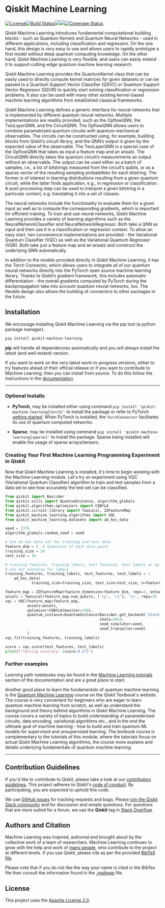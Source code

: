 # Qiskit Machine Learning

[![License](https://img.shields.io/github/license/Qiskit/qiskit-machine-learning.svg?style=popout-square)](https://opensource.org/licenses/Apache-2.0)<!--- long-description-skip-begin -->[![Build Status](https://github.com/Qiskit/qiskit-machine-learning/workflows/Machine%20Learning%20Unit%20Tests/badge.svg?branch=main)](https://github.com/Qiskit/qiskit-machine-learning/actions?query=workflow%3A"Machine%20Learning%20Unit%20Tests"+branch%3Amain+event%3Apush)[![](https://img.shields.io/github/release/Qiskit/qiskit-machine-learning.svg?style=popout-square)](https://github.com/Qiskit/qiskit-machine-learning/releases)[![](https://img.shields.io/pypi/dm/qiskit-machine-learning.svg?style=popout-square)](https://pypi.org/project/qiskit-machine-learning/)[![Coverage Status](https://coveralls.io/repos/github/Qiskit/qiskit-machine-learning/badge.svg?branch=main)](https://coveralls.io/github/Qiskit/qiskit-machine-learning?branch=main)<!--- long-description-skip-end -->

Qiskit Machine Learning introduces fundamental computational building blocks - such as Quantum Kernels
and Quantum Neural Networks - used in different applications, including classification and regression.
On the one hand, this design is very easy to use and allows users to rapidly prototype a first model
without deep quantum computing knowledge. On the other hand, Qiskit Machine Learning is very flexible,
and users can easily extend it to support cutting-edge quantum machine learning research.

Qiskit Machine Learning provides the QuantumKernel class that can be easily used to directly compute
kernel matrices for given datasets or can be passed to a Quantum Support Vector Classifier (QSVC) or
Quantum Support Vector Regressor (QSVR) to quickly start solving classification or regression problems.
It also can be used with many other existing kernel-based machine learning algorithms from established
classical frameworks.

Qiskit Machine Learning defines a generic interface for neural networks that is implemented by different
quantum neural networks. Multiple implementations are readily provided, such as the OpflowQNN,
the TwoLayerQNN, and the CircuitQNN. The OpflowQNN allows users to combine parametrized quantum circuits
with quantum mechanical observables. The circuits can be constructed using, for example, building blocks
from Qiskit’s circuit library, and the QNN’s output is given by the expected value of the observable.
The TwoLayerQNN is a special case of the OpflowQNN that takes as input a feature map and an ansatz.
The CircuitQNN directly takes the quantum circuit’s measurements as output without an observable.
The output can be used either as a batch of samples, i.e., a list of bitstrings measured from the circuit’s
qubits, or as a sparse vector of the resulting sampling probabilities for each bitstring. The former is of
interest in learning distributions resulting from a given quantum circuit, while the latter finds application,
e.g., in regression or classification. A post-processing step can be used to interpret a given bitstring in
a particular context, e.g. translating it into a set of classes.

The neural networks include the functionality to evaluate them for a given input as well as to compute the
corresponding gradients, which is important for efficient training. To train and use neural networks,
Qiskit Machine Learning provides a variety of learning algorithms such as the NeuralNetworkClassifier and
NeuralNetworkRegressor. Both take a QNN as input and then use it in a classification or regression context.
To allow an easy start, two convenience implementations are provided - the Variational Quantum Classifier (VQC)
as well as the Variational Quantum Regressor (VQR). Both take just a feature map and an ansatz and construct
the underlying QNN automatically.

In addition to the models provided directly in Qiskit Machine Learning, it has the Torch Connector,
which allows users to integrate all of our quantum neural networks directly into the PyTorch open
source machine learning library. Thanks to Qiskit’s gradient framework, this includes automatic
differentiation - the overall gradients computed by PyTorch during the backpropagation take into
account quantum neural networks, too. The flexible design also allows the building of connectors
to other packages in the future.

## Installation

We encourage installing Qiskit Machine Learning via the pip tool (a python package manager).

```bash
pip install qiskit-machine-learning
```

**pip** will handle all dependencies automatically and you will always install the latest
(and well-tested) version.

If you want to work on the very latest work-in-progress versions, either to try features ahead of
their official release or if you want to contribute to Machine Learning, then you can install from source.
To do this follow the instructions in the
 [documentation](https://qiskit.org/documentation/machine-learning/getting_started.html#installation).


----------------------------------------------------------------------------------------------------

### Optional Installs

* **PyTorch**, may be installed either using command `pip install 'qiskit-machine-learning[torch]'` to install the
  package or refer to PyTorch [getting started](https://pytorch.org/get-started/locally/). When PyTorch
  is installed, the `TorchConnector` facilitates its use of quantum computed networks.

* **Sparse**, may be installed using command `pip install 'qiskit-machine-learning[sparse]'` to install the
  package. Sparse being installed will enable the usage of sparse arrays/tensors.

### Creating Your First Machine Learning Programming Experiment in Qiskit

Now that Qiskit Machine Learning is installed, it's time to begin working with the Machine Learning module.
Let's try an experiment using VQC (Variational Quantum Classifier) algorithm to
train and test samples from a data set to see how accurately the test set can
be classified.

```python
from qiskit import BasicAer
from qiskit.utils import QuantumInstance, algorithm_globals
from qiskit.algorithms.optimizers import COBYLA
from qiskit.circuit.library import TwoLocal, ZZFeatureMap
from qiskit_machine_learning.algorithms import VQC
from qiskit_machine_learning.datasets import ad_hoc_data

seed = 1376
algorithm_globals.random_seed = seed

# Use ad hoc data set for training and test data
feature_dim = 2  # dimension of each data point
training_size = 20
test_size = 10

# training features, training labels, test features, test labels as np.array,
# one hot encoding for labels
training_features, training_labels, test_features, test_labels = \
    ad_hoc_data(
            training_size=training_size, test_size=test_size, n=feature_dim, gap=0.3)

feature_map = ZZFeatureMap(feature_dimension=feature_dim, reps=2, entanglement="linear")
ansatz = TwoLocal(feature_map.num_qubits, ['ry', 'rz'], 'cz', reps=3)
vqc = VQC(feature_map=feature_map,
          ansatz=ansatz,
          optimizer=COBYLA(maxiter=100),
          quantum_instance=QuantumInstance(BasicAer.get_backend('statevector_simulator'),
                                           shots=1024,
                                           seed_simulator=seed,
                                           seed_transpiler=seed)
          )
vqc.fit(training_features, training_labels)

score = vqc.score(test_features, test_labels)
print(f"Testing accuracy: {score:0.2f}")
```

### Further examples

Learning path notebooks may be found in the
[Machine Learning tutorials](https://qiskit.org/documentation/machine-learning/tutorials/index.html) section
of the documentation and are a great place to start. 

Another good place to learn the fundamentals of quantum machine learning is the
[Quantum Machine Learning](https://learn.qiskit.org/course/machine-learning/introduction) course 
on the Qiskit Textbook's website. The course is very convenient for beginners who are eager to learn 
quantum machine learning from scratch, as well as understand the background and theory behind algorithms in
Qiskit Machine Learning. The course covers a variety of topics to build understanding of parameterized
circuits, data encoding, variational algorithms etc., and in the end the ultimate goal of machine
learning - how to build and train quantum ML models for supervised and unsupervised learning. 
The textbook course is complementary to the tutorials of this module, where the tutorials focus
on actual Qiskit Machine Learning algorithms, the course more explains and details underlying fundamentals
of quantum machine learning.

----------------------------------------------------------------------------------------------------

## Contribution Guidelines

If you'd like to contribute to Qiskit, please take a look at our
[contribution guidelines](https://github.com/Qiskit/qiskit-machine-learning/blob/main/CONTRIBUTING.md).
This project adheres to Qiskit's [code of conduct](https://github.com/Qiskit/qiskit-machine-learning/blob/main/CODE_OF_CONDUCT.md).
By participating, you are expected to uphold this code.

We use [GitHub issues](https://github.com/Qiskit/qiskit-machine-learning/issues) for tracking requests and bugs. Please
[join the Qiskit Slack community](https://ibm.co/joinqiskitslack)
and for discussion and simple questions.
For questions that are more suited for a forum, we use the **Qiskit** tag in [Stack Overflow](https://stackoverflow.com/questions/tagged/qiskit).

## Authors and Citation

Machine Learning was inspired, authored and brought about by the collective work of a team of researchers.
Machine Learning continues to grow with the help and work of
[many people](https://github.com/Qiskit/qiskit-machine-learning/graphs/contributors), who contribute
to the project at different levels.
If you use Qiskit, please cite as per the provided
[BibTeX file](https://github.com/Qiskit/qiskit/blob/master/Qiskit.bib).

Please note that if you do not like the way your name is cited in the BibTex file then consult
the information found in the [.mailmap](https://github.com/Qiskit/qiskit-machine-learning/blob/main/.mailmap)
file.

## License

This project uses the [Apache License 2.0](https://github.com/Qiskit/qiskit-machine-learning/blob/main/LICENSE.txt).
